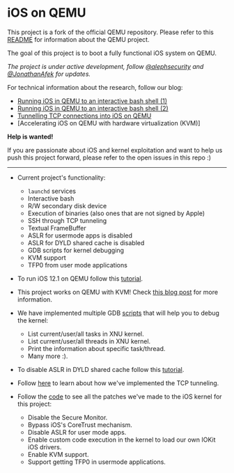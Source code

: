 

# iOS on QEMU

This project is a fork of the official QEMU repository. Please refer to this [README](https://github.com/qemu/qemu/blob/master/README.rst) for information about the QEMU project.

The goal of this project is to boot a fully functional iOS system on QEMU.

*The project is under active development, follow [@alephsecurity] and [@JonathanAfek] for updates.*

For technical information about the research, follow our blog:
- [Running iOS in QEMU to an interactive bash shell (1)]
- [Running iOS in QEMU to an interactive bash shell (2)]
- [Tunnelling TCP connections into iOS on QEMU]
- [Accelerating iOS on QEMU with hardware virtualization (KVM)]

**Help is wanted!**

If you are passionate about iOS and kernel exploitation and want to help us push this project forward, please refer to the open issues in this repo :)


---
- Current project's functionality:
  - `launchd` services
  - Interactive bash
  - R/W secondary disk device
  - Execution of binaries (also ones that are not signed by Apple)
  - SSH through TCP tunneling
  - Textual FrameBuffer
  - ASLR for usermode apps is disabled
  - ASLR for DYLD shared cache is disabled
  - GDB scripts for kernel debugging
  - KVM support
  - TFP0 from user mode applications

- To run iOS 12.1 on QEMU follow this [tutorial](https://github.com/alephsecurity/xnu-qemu-arm64/wiki/Build-iOS-on-QEMU).

- This project works on QEMU with KVM! Check [this blog post]() for more information.

- We have implemented multiple GDB [scripts](https://github.com/alephsecurity/xnu-qemu-arm64-tools/tree/master/gdb) that will help you to debug the kernel:
  - List current/user/all tasks in XNU kernel.
  - List current/user/all threads in XNU kernel.
  - Print the information about specific task/thread.
  - Many more :).

- To disable ASLR in DYLD shared cache follow this [tutorial](https://github.com/alephsecurity/xnu-qemu-arm64/wiki/Disable-ASLR-for-dyld_shared_cache-load).

- Follow [here](https://alephsecurity.com/2020/03/29/xnu-qemu-tcp-tunnel/) to learn about how we've implemented the TCP tunneling.

- Follow the [code](https://github.com/alephsecurity/xnu-qemu-arm64/blob/master/hw/arm/n66_iphone6splus.c) to see all the patches we've made to the iOS kernel for this project:
  - Disable the Secure Monitor.
  - Bypass iOS's CoreTrust mechanism.
  - Disable ASLR for user mode apps.
  - Enable custom code execution in the kernel to load our own IOKit iOS drivers.
  - Enable KVM support.
  - Support getting TFP0 in usermode applications.
  

[Running iOS in QEMU to an interactive bash shell (1)]: https://alephsecurity.com/2019/06/17/xnu-qemu-arm64-1/
[Running iOS in QEMU to an interactive bash shell (2)]: https://alephsecurity.com/2019/06/25/xnu-qemu-arm64-2/
[Tunnelling TCP connections into iOS on QEMU]: https://alephsecurity.com/2020/03/29/xnu-qemu-tcp-tunnel/
<!-- [Accelerating iOS on QEMU with hardware virtualization (KVM)]:  -->
[@alephsecurity]: https://twitter.com/alephsecurity
[@JonathanAfek]: https://twitter.com/JonathanAfek

